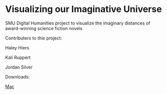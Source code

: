 # Visualizing our Imaginative Universe
SMU Digital Humanities project to visualize the imaginary distances of award-winning science fiction novels

Contributers to this project:

Haley Hiers

Kali Ruppert

Jordan Silver

Downloads:

[Mac](releases/SciFiVis.macosx.zip) 
